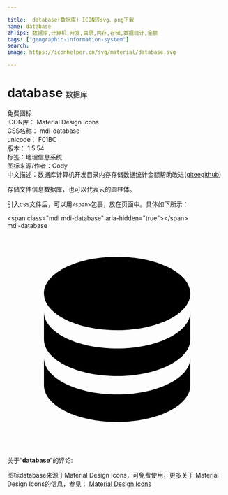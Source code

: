 ```yaml
---

title:  database(数据库) ICON转svg、png下载
name: database
zhTips: 数据库,计算机,开发,目录,内存,存储,数据统计,金额
tags: ["geographic-information-system"]
search: 
image: https://iconhelper.cn/svg/material/database.svg

---
```


# database  <small style="font-size: 60%;font-weight: 100">数据库</small>


<div class="detail-page">
<p>
<span><span class="badge-success badge">免费图标</span> </span>
<br/>
<span>
ICON库：
<span class="badge-secondary badge">Material Design Icons</span> 
</span>
<br/>
<span>
CSS名称：
<span class="badge-secondary badge">mdi-database</span> 
</span>
<br/>
<span>
unicode：
<span class="badge-secondary badge">F01BC</span> 
<copy-btn content='F01BC' btn-title=""></copy-btn>
<copy-btn :content='String.fromCodePoint(parseInt("F01BC", 16))' btn-title="复制U"></copy-btn>
</span>
<br/>
<span>
版本：
<span class="badge-secondary badge">1.5.54</span> 
</span><br/><span>标签：<span class="badge-light badge"><router-link to="/tags/geographic-information-system.html">地理信息系统</router-link></span></span>
<br/>
<span>图标来源/作者：<span class="badge-light badge">Cody</span></span> 
<br/>
<span class="zh-detail">中文描述：<span class="badge-primary badge">数据库</span><span class="badge-primary badge">计算机</span><span class="badge-primary badge">开发</span><span class="badge-primary badge">目录</span><span class="badge-primary badge">内存</span><span class="badge-primary badge">存储</span><span class="badge-primary badge">数据统计</span><span class="badge-primary badge">金额</span><span class="help-link"><span>帮助改进</span>(<a href="https://gitee.com/liuwave/icon-helper/edit/master/json/material/database.json" target="_blank" rel="noopener noreferrer">gitee</a><a href="https://github.com/liuwave/icon-helper/edit/master/json/material/database.json" target="_blank" rel="noopener noreferrer">github</a></span>)</span><br/>
</p>
</div><div class="description description alert alert-light">存储文件信息数据库，也可以代表云的圆柱体。</div>
<div class="alert alert-dark">
  <i class="mdi mdi-database mdi-48px"></i>
  <i class="mdi mdi-database mdi-36px"></i>
  <i class="mdi mdi-database mdi-24px"></i>
  <i class="mdi mdi-database mdi-18px"></i>
</div>
<div>
  <p>引入css文件后，可以用<code>&lt;span&gt;</code>包裹，放在页面中。具体如下所示：    
  </p>
  <div class="alert alert-primary" style="font-size: 14px">
    &lt;span class="mdi mdi-database" aria-hidden="true"&gt;&lt;/span&gt;
    <copy-btn content='<span class="mdi mdi-database" aria-hidden="true"></span>'></copy-btn>
  </div>
  <div class="alert alert-secondary">
    <i class="mdi mdi-database"
    style="font-size: 24px"
    aria-hidden="true"></i> mdi-database
    <copy-btn content="mdi-database" btn-title="复制图标名称"></copy-btn>
  </div>
</div>
<div id="svg" class="svg-wrap">
<svg xmlns="http://www.w3.org/2000/svg" viewBox="0 0 24 24"><path d="M12,3C7.58,3 4,4.79 4,7C4,9.21 7.58,11 12,11C16.42,11 20,9.21 20,7C20,4.79 16.42,3 12,3M4,9V12C4,14.21 7.58,16 12,16C16.42,16 20,14.21 20,12V9C20,11.21 16.42,13 12,13C7.58,13 4,11.21 4,9M4,14V17C4,19.21 7.58,21 12,21C16.42,21 20,19.21 20,17V14C20,16.21 16.42,18 12,18C7.58,18 4,16.21 4,14Z" /></svg>
</div>
<detail full-name='mdi-database'></detail>
<div class="icon-detail__container">
<p>关于“<b>database</b>”的评论:</p>
</div>
<Vssue title="关于“database”的评论" />    
<div><p>图标database来源于Material Design Icons，可免费使用，更多关于 Material Design Icons的信息，参见：<a target="_blank" href="https://iconhelper.cn/material.html"> Material Design Icons</a>
</p></div>

